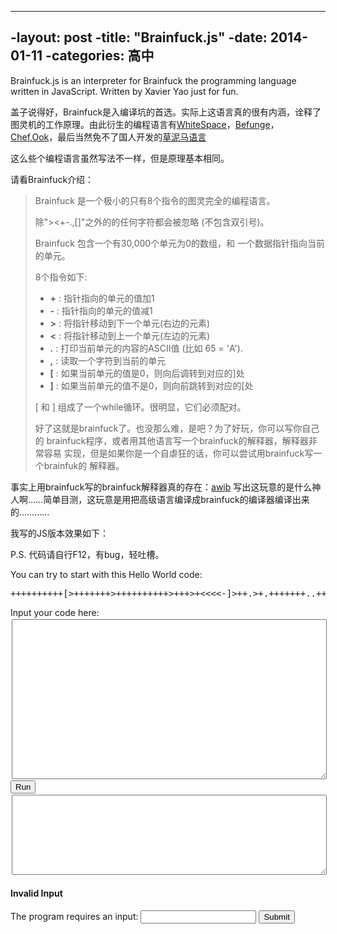 ----
-layout: post
-title: "Brainfuck.js"
-date: 2014-01-11
-categories: 高中
----



Brainfuck.js is an interpreter for Brainfuck the programming language written in JavaScript. Written by Xavier Yao just for fun.

盖子说得好，Brainfuck是入编译坑的首选。实际上这语言真的很有内涵，诠释了图灵机的工作原理。由此衍生的编程语言有[WhiteSpace](http://compsoc.dur.ac.uk/whitespace/index.php)，[Befunge](http://quadium.net/funge/spec98.html)，[Chef](http://www.dangermouse.net/esoteric/chef.html),[Ook](http://www.dangermouse.net/esoteric/ook.html)，最后当然免不了国人开发的[草泥马语言](http://code.google.com/p/grass-mud-horse/)

这么些个编程语言虽然写法不一样，但是原理基本相同。

请看Brainfuck介绍：

>	Brainfuck 是一个极小的只有8个指令的图灵完全的编程语言。
>
>	除"><+-.,[]"之外的的任何字符都会被忽略 (不包含双引号)。
>
>	Brainfuck 包含一个有30,000个单元为0的数组，和
>	一个数据指针指向当前的单元。
>
>	8个指令如下:
>
>
>	* 	**\+** : 指针指向的单元的值加1
>	*	**\-** : 指针指向的单元的值减1
>	*	**>** : 将指针移动到下一个单元(右边的元素)
>	*	**<** : 将指针移动到上一个单元(左边的元素)
>	*	**.** : 打印当前单元的内容的ASCII值 (比如 65 = 'A').
>	*	**,** : 读取一个字符到当前的单元
>	*	**[** : 如果当前单元的值是0，则向后调转到对应的]处
>	*	**]** : 如果当前单元的值不是0，则向前跳转到对应的[处
>
>	[ 和 ] 组成了一个while循环。很明显，它们必须配对。
>
>	好了这就是brainfuck了。也没那么难，是吧？为了好玩，你可以写你自己的 brainfuck程序，或者用其他语言写一个brainfuck的解释器，解释器非常容易 实现，但是如果你是一个自虐狂的话，你可以尝试用brainfuck写一个brainfuk的 解释器。

事实上用brainfuck写的brainfuck解释器真的存在：[awib](https://code.google.com/p/awib/) 写出这玩意的是什么神人啊……简单目测，这玩意是用把高级语言编译成brainfuck的编译器编译出来的…………

我写的JS版本效果如下：

P.S. 代码请自行F12，有bug，轻吐槽。

<script type="text/javascript" src="javascripts/brainfuck.js"></script>
<p>You can try to start with this Hello World code: <pre class="de1"><span class="sy0">++++++++++</span><span class="sy1">[</span><span class="sy2">&gt;</span><span class="sy0">+++++++</span><span class="sy2">&gt;</span><span class="sy0">++++++++++</span><span class="sy2">&gt;</span><span class="sy0">+++</span><span class="sy2">&gt;</span><span class="sy0">+</span><span class="sy2">&lt;&lt;&lt;&lt;</span><span class="sy0">-</span><span class="sy1">]</span><span class="sy2">&gt;</span><span class="sy0">++</span><span class="sy3">.</span><span class="sy2">&gt;</span><span class="sy0">+</span><span class="sy3">.</span><span class="sy0">+++++++</span><span class="sy3">..</span><span class="sy0">+++</span><span class="sy3">.</span><span class="sy2">&gt;</span><span class="sy0">++</span><span class="sy3">.</span><span class="sy2">&lt;&lt;</span><span class="sy0">+++++++++++++++</span><span class="sy3">.</span><span class="sy2">&gt;</span><span class="sy3">.</span><span class="sy0">+++</span><span class="sy3">.</span><span class="sy0">------</span><span class="sy3">.</span><span class="sy0">--------</span><span class="sy3">.</span><span class="sy2">&gt;</span><span class="sy0">+</span><span class="sy3">.</span><span class="sy2">&gt;</span><span class="sy3">.</span> </pre></p>
<label for="code">Input your code here:</label>
<br />
<textarea id="code" style="margin: 2px; width: 100%; height: 256px; "> </textarea>
<br />
<button onclick="javascript:start()">Run</button>
<br />
<textarea id="console" readonly="readonly" style="margin: 2px; width: 100%; height: 128px; "> </textarea>
<div id="input_area">
<h4 id="invalid">Invalid Input</h4>
<label for="input">The program requires an input:</label>
<input type="text" id="input" />
<button onclick="javascript:resume();">Submit</button>
</div>
